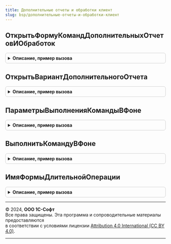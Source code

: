 ```yaml
---
title: Дополнительные отчеты и обработки клиент
slug: bsp/дополнительные-отчеты-и-обработки-клиент
---
```



## ОткрытьФормуКомандДополнительныхОтчетовИОбработок
<details style="margin: 1em 0; padding: 0.5em; border: 1px solid #ccc; border-radius: 6px;">

<summary style="font-weight: bold; cursor: pointer;">Описание, пример вызова</summary>

```bsl

// Открывает форму с доступными командами.
//
// Параметры:
//   ПараметрКоманды - Произвольный - передается "как есть" из параметров обработчика команды.
//   ПараметрыВыполненияКоманды - ПараметрыВыполненияКоманды - передается "как есть" из параметров обработчика команды.
//   Вид - Строка - вид обработки, который можно получить из серии функций:
//       ДополнительныеОтчетыИОбработкиКлиентСервер.ВидОбработки<...>.
//   ИмяРаздела - Строка - имя раздела командного интерфейса, из которого вызывается команда.
//
Процедура ОткрытьФормуКомандДополнительныхОтчетовИОбработок(ПараметрКоманды, ПараметрыВыполненияКоманды, Вид, ИмяРаздела = "") Экспорт
```

Пример вызова
```bsl
ДополнительныеОтчетыИОбработкиКлиент.ОткрытьФормуКомандДополнительныхОтчетовИОбработок(ПараметрКоманды, ПараметрыВыполненияКоманды, Вид, ИмяРаздела);
```
</details>

## ОткрытьВариантДополнительногоОтчета
<details style="margin: 1em 0; padding: 0.5em; border: 1px solid #ccc; border-radius: 6px;">

<summary style="font-weight: bold; cursor: pointer;">Описание, пример вызова</summary>

```bsl

// Открывает форму дополнительного отчета с заданным вариантом.
//
// Параметры:
//   ДополнительныйОтчет - СправочникСсылка.ДополнительныеОтчетыИОбработки
//   КлючВарианта - Строка - имя варианта дополнительного отчета.
//
Процедура ОткрытьВариантДополнительногоОтчета(ДополнительныйОтчет, КлючВарианта) Экспорт
```

Пример вызова
```bsl
ДополнительныеОтчетыИОбработкиКлиент.ОткрытьВариантДополнительногоОтчета(ДополнительныйОтчет, КлючВарианта) 
```
</details>

## ПараметрыВыполненияКомандыВФоне
<details style="margin: 1em 0; padding: 0.5em; border: 1px solid #ccc; border-radius: 6px;">

<summary style="font-weight: bold; cursor: pointer;">Описание, пример вызова</summary>

```bsl

// Возвращает пустую структуру параметров выполнения команды в фоне.
//
// Параметры:
//   Ссылка - СправочникСсылка.ДополнительныеОтчетыИОбработки - ссылка выполняемой дополнительной обработки или отчета.
//
// Возвращаемое значение:
//   Структура - шаблон параметров выполнения команды в фоне:
//      * ДополнительнаяОбработкаСсылка - СправочникСсылка.ДополнительныеОтчетыИОбработки - передается "как есть" из
//                                                                                          параметров формы.
//      * СопровождающийТекст - Строка - текст длительной операции.
//      * ОбъектыНазначения - Массив - ссылки объектов, для которых выполняется команда.
//          Используется для назначаемых дополнительных обработок.
//      * СозданныеОбъекты - Массив - ссылки объектов, созданных в процессе выполнения команды.
//          Используется для назначаемых дополнительных обработок вида "Создание связанных объектов".
//      * ФормаВладелец - ФормаКлиентскогоПриложения - форма объекта или списка, из которой была вызвана команда.
//
Функция ПараметрыВыполненияКомандыВФоне(Ссылка) Экспорт
```

Пример вызова
```bsl
Результат = ДополнительныеОтчетыИОбработкиКлиент.ПараметрыВыполненияКомандыВФоне(Ссылка) 
```
</details>

## ВыполнитьКомандуВФоне
<details style="margin: 1em 0; padding: 0.5em; border: 1px solid #ccc; border-radius: 6px;">

<summary style="font-weight: bold; cursor: pointer;">Описание, пример вызова</summary>

```bsl

// Выполняет команду ИдентификаторКоманды в фоне с помощью механизма длительных операций.
// Для использования в формах внешних отчетов и обработок.
//
// Параметры:
//   ИдентификаторКоманды - Строка - имя команды, как оно задано в функции СведенияОВнешнейОбработке модуля объекта.
//   ПараметрыКоманды - Структура - параметры выполнения команды.
//       Состав параметров описан в функции ПараметрыВыполненияКомандыВФоне.
//       Также включает в себя служебный параметр, зарезервированный подсистемой:
//         * ИдентификаторКоманды - Строка - имя выполняемой команды. Соответствует параметру ИдентификаторКоманды.
//       Помимо стандартных параметров может содержать пользовательские для использования в обработчике команды.
//       При добавлении собственных параметров рекомендуется использовать префикс в их именах,
//       исключающий конфликты со стандартными параметрами, например "Контекст...".
//   Обработчик - см. ДлительныеОперацииКлиент.ОжидатьЗавершение.ОповещениеОЗавершении
//
// Пример:
//	&НаКлиенте
//	Процедура ОбработчикКоманды(Команда)
//		ПараметрыКоманды = ДополнительныеОтчетыИОбработкиКлиент.ПараметрыВыполненияКомандыВФоне(Параметры.ДополнительнаяОбработкаСсылка);
//		ПараметрыКоманды.СопровождающийТекст = НСтр("ru = 'Выполняется команда...'");
//		Обработчик = Новый ОписаниеОповещения("<ИмяЭкспортнойПроцедуры>", ЭтотОбъект);
//		ДополнительныеОтчетыИОбработкиКлиент.ВыполнитьКомандуВФоне(Команда.Имя, ПараметрыКоманды, Обработчик);
//	КонецПроцедуры
//
Процедура ВыполнитьКомандуВФоне(Знач ИдентификаторКоманды, Знач ПараметрыКоманды, Знач Обработчик) Экспорт
```

Пример вызова
```bsl
ДополнительныеОтчетыИОбработкиКлиент.ВыполнитьКомандуВФоне(ИдентификаторКоманды, ПараметрыКоманды, Обработчик) 
```
</details>

## ИмяФормыДлительнойОперации
<details style="margin: 1em 0; padding: 0.5em; border: 1px solid #ccc; border-radius: 6px;">

<summary style="font-weight: bold; cursor: pointer;">Описание, пример вызова</summary>

```bsl

// Устарела. Следует использовать обработчик оповещения
// (смотри параметр Обработчик в процедуре ВыполнитьКомандуВФоне)
// вместо использования события ОбработкаВыбора формы владельца совместно с анализом источника:
// ИсточникВыбора.ИмяФормы = ДополнительныеОтчетыИОбработкиКлиент.ИмяФормыДлительнойОперации().
//
// Возвращает имя формы для идентификации результата выполнения длительной операции.
//
// Возвращаемое значение:
//   Строка - см. ВыполнитьКомандуВФоне.
//
Функция ИмяФормыДлительнойОперации() Экспорт
```

Пример вызова
```bsl
Результат = ДополнительныеОтчетыИОбработкиКлиент.ИмяФормыДлительнойОперации() 
```
</details>

---

© 2024, **ООО 1С-Софт**  
Все права защищены. Эта программа и сопроводительные материалы предоставляются  
в соответствии с условиями лицензии [Attribution 4.0 International (CC BY 4.0)](https://creativecommons.org/licenses/by/4.0/legalcode).

---
